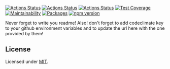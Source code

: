 [![Actions Status](https://github.com/Codibre/boilerplate-base/workflows/build/badge.svg)](https://github.com/Codibre/boilerplate-base/actions)
[![Actions Status](https://github.com/Codibre/boilerplate-base/workflows/test/badge.svg)](https://github.com/Codibre/boilerplate-base/actions)
[![Actions Status](https://github.com/Codibre/boilerplate-base/workflows/lint/badge.svg)](https://github.com/Codibre/boilerplate-base/actions)
[![Test Coverage](https://api.codeclimate.com/v1/badges/ead6c08b3f629f094362/test_coverage)](https://codeclimate.com/github/Codibre/boilerplate-base/test_coverage)
[![Maintainability](https://api.codeclimate.com/v1/badges/ead6c08b3f629f094362/maintainability)](https://codeclimate.com/github/Codibre/boilerplate-base/maintainability)
[![Packages](https://david-dm.org/Codibre/boilerplate-base.svg)](https://david-dm.org/Codibre/boilerplate-base)
[![npm version](https://badge.fury.io/js/%40codibre%2Fboilerplate-base.svg)](https://badge.fury.io/js/%40codibre%2Fboilerplate-base)

Never forget to write you readme! Also! don't forget to add codeclimate key to your github environment variables and to update the url here with the one provided by them!

## License

Licensed under [MIT](https://en.wikipedia.org/wiki/MIT_License).
